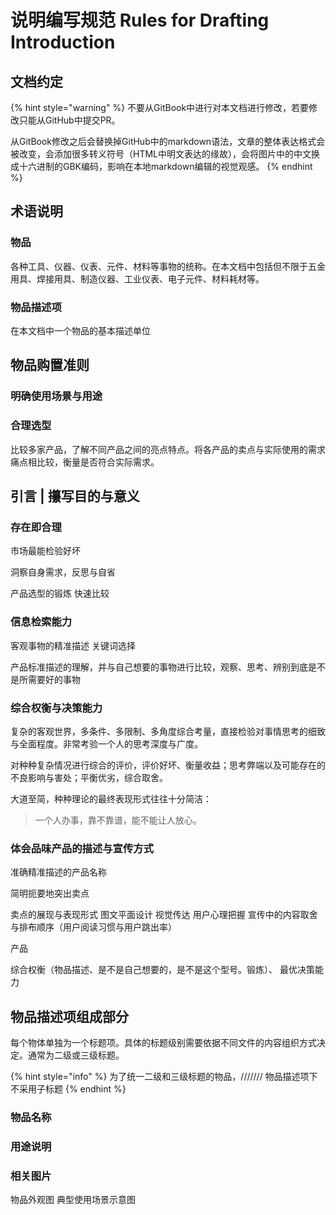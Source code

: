 # 说明编写规范 Rules for Drafting Introduction

## 文档约定
{% hint style="warning" %}
不要从GitBook中进行对本文档进行修改，若要修改只能从GitHub中提交PR。

从GitBook修改之后会替换掉GitHub中的markdown语法，文章的整体表达格式会被改变，会添加很多转义符号（HTML中明文表达的缘故），会将图片中的中文换成十六进制的GBK编码，影响在本地markdown编辑的视觉观感。
{% endhint %}

## 术语说明

### 物品
各种工具、仪器、仪表、元件、材料等事物的统称。在本文档中包括但不限于五金用具、焊接用具、制造仪器、工业仪表、电子元件、材料耗材等。

### 物品描述项
在本文档中一个物品的基本描述单位

## 物品购置准则

### 明确使用场景与用途

### 合理选型
比较多家产品，了解不同产品之间的亮点特点。将各产品的卖点与实际使用的需求痛点相比较，衡量是否符合实际需求。

## 引言 | 攥写目的与意义
### 存在即合理

市场最能检验好坏

洞察自身需求，反思与自省

产品选型的锻炼 快速比较 
### 信息检索能力
客观事物的精准描述 关键词选择 

产品标准描述的理解，并与自己想要的事物进行比较，观察、思考、辨别到底是不是所需要好的事物

### 综合权衡与决策能力
复杂的客观世界，多条件、多限制、多角度综合考量，直接检验对事情思考的细致与全面程度。非常考验一个人的思考深度与广度。

对种种复杂情况进行综合的评价，评价好坏、衡量收益；思考弊端以及可能存在的不良影响与害处；平衡优劣，综合取舍。

大道至简，种种理论的最终表现形式往往十分简洁：
> 一个人办事，靠不靠谱，能不能让人放心。

### 体会品味产品的描述与宣传方式
准确精准描述的产品名称

简明扼要地突出卖点

卖点的展现与表现形式 图文平面设计 视觉传达 用户心理把握 宣传中的内容取舍与排布顺序（用户阅读习惯与用户跳出率）

产品





综合权衡（物品描述、是不是自己想要的，是不是这个型号。锻炼）、
最优决策能力



## 物品描述项组成部分

每个物体单独为一个标题项。具体的标题级别需要依据不同文件的内容组织方式决定。通常为二级或三级标题。

{% hint style="info" %}
为了统一二级和三级标题的物品，/////// 物品描述项下不采用子标题
{% endhint %}

### 物品名称 



### 用途说明


### 相关图片
物品外观图
典型使用场景示意图

